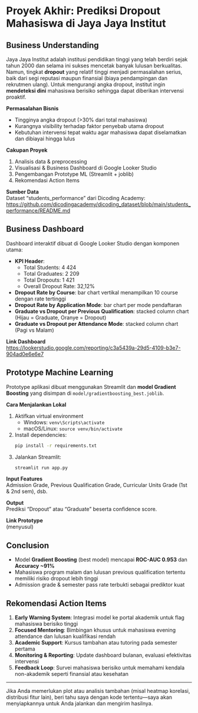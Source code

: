 # Proyek Akhir: Prediksi Dropout Mahasiswa di Jaya Jaya Institut

## Business Understanding
Jaya Jaya Institut adalah institusi pendidikan tinggi yang telah berdiri sejak tahun 2000 dan selama ini sukses mencetak banyak lulusan berkualitas. Namun, tingkat **dropout** yang relatif tinggi menjadi permasalahan serius, baik dari segi reputasi maupun finansial (biaya pendampingan dan rekrutmen ulang). Untuk mengurangi angka dropout, institut ingin **mendeteksi dini** mahasiswa berisiko sehingga dapat diberikan intervensi proaktif.

**Permasalahan Bisnis**  
- Tingginya angka dropout (>30% dari total mahasiswa)  
- Kurangnya visibility terhadap faktor penyebab utama dropout  
- Kebutuhan intervensi tepat waktu agar mahasiswa dapat diselamatkan dan dibiayai hingga lulus  

**Cakupan Proyek**  
1. Analisis data & preprocessing  
2. Visualisasi & Business Dashboard di Google Looker Studio  
3. Pengembangan Prototype ML (Streamlit + joblib)  
4. Rekomendasi Action Items  

**Sumber Data**  
Dataset “students_performance” dari Dicoding Academy:  
https://github.com/dicodingacademy/dicoding_dataset/blob/main/students_performance/README.md  

## Business Dashboard
Dashboard interaktif dibuat di Google Looker Studio dengan komponen utama:  
- **KPI Header**:  
  - Total Students: 4 424  
  - Total Graduates: 2 209  
  - Total Dropouts: 1 421  
  - Overall Dropout Rate: 32,12%  
- **Dropout Rate by Course**: bar chart vertikal menampilkan 10 course dengan rate tertinggi  
- **Dropout Rate by Application Mode**: bar chart per mode pendaftaran  
- **Graduate vs Dropout per Previous Qualification**: stacked column chart (Hijau = Graduate, Oranye = Dropout)  
- **Graduate vs Dropout per Attendance Mode**: stacked column chart (Pagi vs Malam)

**Link Dashboard**  
https://lookerstudio.google.com/reporting/c3a5439a-29d5-4109-b3e7-904ad0e6e6e7

## Prototype Machine Learning
Prototype aplikasi dibuat menggunakan Streamlit dan **model Gradient Boosting** yang disimpan di `model/gradientboosting_best.joblib`.

**Cara Menjalankan Lokal**  
1. Aktifkan virtual environment  
   - Windows: `venv\Scripts\activate`  
   - macOS/Linux: `source venv/bin/activate`  
2. Install dependencies:  
   ```bash
   pip install -r requirements.txt
   ```  
3. Jalankan Streamlit:  
   ```bash
   streamlit run app.py
   ```

**Input Features**  
Admission Grade, Previous Qualification Grade, Curricular Units Grade (1st & 2nd sem), dsb.

**Output**  
Prediksi “Dropout” atau “Graduate” beserta confidence score.

**Link Prototype**  
(menyusul)

## Conclusion
- Model **Gradient Boosting** (best model) mencapai **ROC-AUC 0.953** dan **Accuracy ~91%**  
- Mahasiswa program malam dan lulusan previous qualification tertentu memiliki risiko dropout lebih tinggi  
- Admission grade & semester pass rate terbukti sebagai prediktor kuat

## Rekomendasi Action Items
1. **Early Warning System**: Integrasi model ke portal akademik untuk flag mahasiswa berisiko tinggi  
2. **Focused Mentoring**: Bimbingan khusus untuk mahasiswa evening attendance dan lulusan kualifikasi rendah  
3. **Academic Support**: Kursus tambahan atau tutoring pada semester pertama  
4. **Monitoring & Reporting**: Update dashboard bulanan, evaluasi efektivitas intervensi  
5. **Feedback Loop**: Survei mahasiswa berisiko untuk memahami kendala non-akademik seperti finansial atau kesehatan  

---

Jika Anda memerlukan plot atau analisis tambahan (misal heatmap korelasi, distribusi fitur lain), beri tahu saya dengan kode tertentu—saya akan menyiapkannya untuk Anda jalankan dan mengirim hasilnya.
